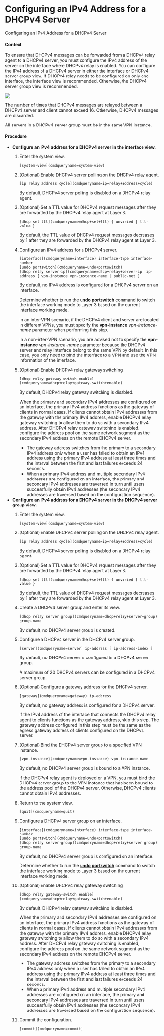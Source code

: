 Configuring an IPv4 Address for a DHCPv4 Server
===============================================

Configuring an IPv4 Address for a DHCPv4 Server

#### Context

To ensure that DHCPv4 messages can be forwarded from a DHCPv4 relay agent to a DHCPv4 server, you must configure the IPv4 address of the server on the interface where DHCPv4 relay is enabled. You can configure the IPv4 address of a DHCPv4 server in either the interface or DHCPv4 server group view. If DHCPv4 relay needs to be configured on only one interface, the interface view is recommended. Otherwise, the DHCPv4 server group view is recommended.

![](public_sys-resources/note_3.0-en-us.png) 

The number of times that DHCPv4 messages are relayed between a DHCPv4 server and client cannot exceed 16. Otherwise, DHCPv4 messages are discarded.

All servers in a DHCPv4 server group must be in the same VPN instance.



#### Procedure

* **Configure an IPv4 address for a DHCPv4 server in the interface view.**
  1. Enter the system view.
     
     
     ```
     [system-view](cmdqueryname=system-view)
     ```
  2. (Optional) Enable DHCPv4 server polling on the DHCPv4 relay agent.
     
     
     ```
     [ip relay address cycle](cmdqueryname=ip+relay+address+cycle)
     ```
     
     By default, DHCPv4 server polling is disabled on a DHCPv4 relay agent.
  3. (Optional) Set a TTL value for DHCPv4 request messages after they are forwarded by the DHCPv4 relay agent at Layer 3.
     
     
     ```
     [dhcp set ttl](cmdqueryname=dhcp+set+ttl) { unvaried | ttl-value }
     ```
     
     By default, the TTL value of DHCPv4 request messages decreases by 1 after they are forwarded by the DHCPv4 relay agent at Layer 3.
  4. Configure an IPv4 address for a DHCPv4 server.
     
     
     ```
     [interface](cmdqueryname=interface) interface-type interface-number
     [undo portswitch](cmdqueryname=undo+portswitch)
     [dhcp relay server-ip](cmdqueryname=dhcp+relay+server-ip) ip-address [ vpn-instance vpn-instance-name | public-net ]
     ```
     
     By default, no IPv4 address is configured for a DHCPv4 server on an interface.
     
     Determine whether to run the [**undo portswitch**](cmdqueryname=undo+portswitch) command to switch the interface working mode to Layer 3 based on the current interface working mode.
     
     In an inter-VPN scenario, if the DHCPv4 client and server are located in different VPNs, you must specify the **vpn-instance** *vpn-instance-name* parameter when performing this step.
     
     In a non-inter-VPN scenario, you are advised not to specify the **vpn-instance** *vpn-instance-name* parameter because the DHCPv4 server and relay interface belong to the same VPN by default. In this case, you only need to bind the interface to a VPN and use the VPN information of the interface.
  5. (Optional) Enable DHCPv4 relay gateway switching.
     
     
     ```
     [dhcp relay gateway-switch enable](cmdqueryname=dhcp+relay+gateway-switch+enable)
     ```
     
     By default, DHCPv4 relay gateway switching is disabled.
     
     When the primary and secondary IPv4 addresses are configured on an interface, the primary IPv4 address functions as the gateway of clients in normal cases. If clients cannot obtain IPv4 addresses from the gateway with the primary IPv4 address, enable DHCPv4 relay gateway switching to allow them to do so with a secondary IPv4 address. After DHCPv4 relay gateway switching is enabled, configure the address pool on the same network segment as the secondary IPv4 address on the remote DHCPv4 server.
     + The gateway address switches from the primary to a secondary IPv4 address only when a user has failed to obtain an IPv4 address using the primary IPv4 address at least three times and the interval between the first and last failures exceeds 24 seconds.
     + When a primary IPv4 address and multiple secondary IPv4 addresses are configured on an interface, the primary and secondary IPv4 addresses are traversed in turn until users successfully obtain IPv4 addresses (the secondary IPv4 addresses are traversed based on the configuration sequence).
* **Configure an IPv4 address for a DHCPv4 server in the DHCPv4 server group view.**
  1. Enter the system view.
     
     
     ```
     [system-view](cmdqueryname=system-view)
     ```
  2. (Optional) Enable DHCPv4 server polling on the DHCPv4 relay agent.
     
     
     ```
     [ip relay address cycle](cmdqueryname=ip+relay+address+cycle)
     ```
     
     By default, DHCPv4 server polling is disabled on a DHCPv4 relay agent.
  3. (Optional) Set a TTL value for DHCPv4 request messages after they are forwarded by the DHCPv4 relay agent at Layer 3.
     
     
     ```
     [dhcp set ttl](cmdqueryname=dhcp+set+ttl) { unvaried | ttl-value }
     ```
     
     By default, the TTL value of DHCPv4 request messages decreases by 1 after they are forwarded by the DHCPv4 relay agent at Layer 3.
  4. Create a DHCPv4 server group and enter its view.
     
     
     ```
     [dhcp relay server group](cmdqueryname=dhcp+relay+server+group) group-name
     ```
     
     By default, no DHCPv4 server group is created.
  5. Configure a DHCPv4 server in the DHCPv4 server group.
     
     
     ```
     [server](cmdqueryname=server) ip-address [ ip-address-index ]
     ```
     
     By default, no DHCPv4 server is configured in a DHCPv4 server group.
     
     A maximum of 20 DHCPv4 servers can be configured in a DHCPv4 server group.
  6. (Optional) Configure a gateway address for the DHCPv4 server.
     
     
     ```
     [gateway](cmdqueryname=gateway) ip-address
     ```
     
     
     
     By default, no gateway address is configured for a DHCPv4 server.
     
     If the IPv4 address of the interface that connects the DHCPv4 relay agent to clients functions as the gateway address, skip this step. The gateway address configured in this step must be the same as the egress gateway address of clients configured on the DHCPv4 server.
  7. (Optional) Bind the DHCPv4 server group to a specified VPN instance.
     
     
     ```
     [vpn-instance](cmdqueryname=vpn-instance) vpn-instance-name
     ```
     
     By default, no DHCPv4 server group is bound to a VPN instance.
     
     If the DHCPv4 relay agent is deployed on a VPN, you must bind the DHCPv4 server group to the VPN instance that has been bound to the address pool of the DHCPv4 server. Otherwise, DHCPv4 clients cannot obtain IPv4 addresses.
  8. Return to the system view.
     
     
     ```
     [quit](cmdqueryname=quit)
     ```
  9. Configure a DHCPv4 server group on an interface.
     
     
     ```
     [interface](cmdqueryname=interface) interface-type interface-number
     [undo portswitch](cmdqueryname=undo+portswitch)
     [dhcp relay server-group](cmdqueryname=dhcp+relay+server-group) group-name
     ```
     
     By default, no DHCPv4 server group is configured on an interface.
     
     Determine whether to run the [**undo portswitch**](cmdqueryname=undo+portswitch) command to switch the interface working mode to Layer 3 based on the current interface working mode.
  10. (Optional) Enable DHCPv4 relay gateway switching.
      
      
      ```
      [dhcp relay gateway-switch enable](cmdqueryname=dhcp+relay+gateway-switch+enable)
      ```
      
      By default, DHCPv4 relay gateway switching is disabled.
      
      When the primary and secondary IPv4 addresses are configured on an interface, the primary IPv4 address functions as the gateway of clients in normal cases. If clients cannot obtain IPv4 addresses from the gateway with the primary IPv4 address, enable DHCPv4 relay gateway switching to allow them to do so with a secondary IPv4 address. After DHCPv4 relay gateway switching is enabled, configure the address pool on the same network segment as the secondary IPv4 address on the remote DHCPv4 server.
      + The gateway address switches from the primary to a secondary IPv4 address only when a user has failed to obtain an IPv4 address using the primary IPv4 address at least three times and the interval between the first and last failures exceeds 24 seconds.
      + When a primary IPv4 address and multiple secondary IPv4 addresses are configured on an interface, the primary and secondary IPv4 addresses are traversed in turn until users successfully obtain IPv4 addresses (the secondary IPv4 addresses are traversed based on the configuration sequence).
  11. Commit the configuration.
      
      
      ```
      [commit](cmdqueryname=commit)
      ```